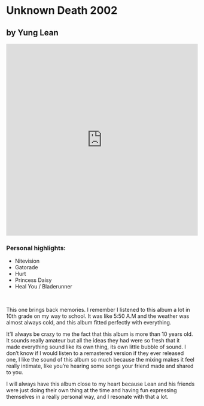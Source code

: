 <h1 class="album-page-title">Unknown Death 2002</h1>
<h2 class="album-page-author">by Yung Lean</h2>
<iframe class="album-page-video" width="512px" height="512px" src="https://www.youtube.com/embed/FoU30sew8ls?si=tTJyqbPULcxv7gTd" frameborder="0" allow="accelerometer; clipboard-write; encrypted-media; gyroscope; picture-in-picture"></iframe>

### Personal highlights:
* Nitevision
* Gatorade
* Hurt
* Princess Daisy
* Heal You / Bladerunner

<br>

This one brings back memories. I remember I listened to this album a lot in 10th grade on my way to school. It was like 5:50 A.M and the weather was almost always cold, and this album fitted perfectly with everything.

It’ll always be crazy to me the fact that this album is more than 10 years old. It sounds really amateur but all the ideas they had were so fresh that it made everything sound like its own thing, its own little bubble of sound. I don’t know if I would listen to a remastered version if they ever released one, I like the sound of this album so much because the mixing makes it feel really intimate, like you’re hearing some songs your friend made and shared to you.

I will always have this album close to my heart because Lean and his friends were just doing their own thing at the time and having fun expressing themselves in a really personal way, and I resonate with that a lot.
